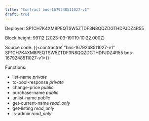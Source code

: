 ```yaml
---
title: "Contract bns-1679248511027-v1"
draft: true
---
```

Deployer: SP1CH7K4XM8PEQTSW5ZTDF3N8QQZDGTHDPJDZ4R55


 



Block height: 99112 (2023-03-19T19:10:22.000Z)

Source code: {{<contractref "bns-1679248511027-v1" SP1CH7K4XM8PEQTSW5ZTDF3N8QQZDGTHDPJDZ4R55 bns-1679248511027-v1>}}

Functions:

* list-name _private_
* to-bool-response _private_
* change-price _public_
* purchase-name _public_
* unlist-name _public_
* get-current-name _read_only_
* get-listing _read_only_
* is-admin _read_only_
